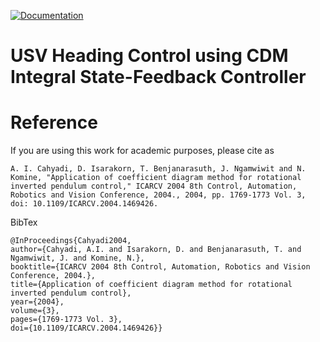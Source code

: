 [![Documentation](https://img.shields.io/badge/Documentation-github-brightgreen.svg?style=for-the-badge)](https://github.com/lokilang/usv_cdm/)

# USV Heading Control using CDM Integral State-Feedback Controller

# Reference
If you are using this work for academic purposes, please cite as

```
A. I. Cahyadi, D. Isarakorn, T. Benjanarasuth, J. Ngamwiwit and N. Komine, "Application of coefficient diagram method for rotational inverted pendulum control," ICARCV 2004 8th Control, Automation, Robotics and Vision Conference, 2004., 2004, pp. 1769-1773 Vol. 3, doi: 10.1109/ICARCV.2004.1469426.
```

BibTex

```
@InProceedings{Cahyadi2004,
author={Cahyadi, A.I. and Isarakorn, D. and Benjanarasuth, T. and Ngamwiwit, J. and Komine, N.},
booktitle={ICARCV 2004 8th Control, Automation, Robotics and Vision Conference, 2004.},
title={Application of coefficient diagram method for rotational inverted pendulum control},
year={2004},
volume={3},
pages={1769-1773 Vol. 3},
doi={10.1109/ICARCV.2004.1469426}}
```
